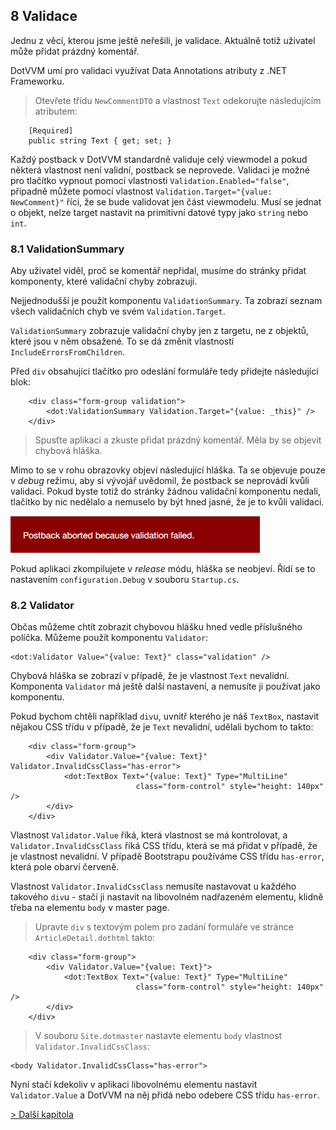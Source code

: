 ## 8 Validace

Jednu z věcí, kterou jsme ještě neřešili, je validace. Aktuálně totiž uživatel může přidat prázdný komentář.

DotVVM umí pro validaci využívat Data Annotations atributy z .NET Frameworku.

> Otevřete třídu `NewCommentDTO` a vlastnost `Text` odekorujte následujícím atributem:

```
    [Required]
    public string Text { get; set; }
```

Každý postback v DotVVM standardně validuje celý viewmodel a pokud některá vlastnost není validní, postback se neprovede.
Validaci je možné pro tlačítko vypnout pomocí vlastnosti `Validation.Enabled="false"`, případně můžete pomocí vlastnost `Validation.Target="{value: NewComment}"`
říci, že se bude validovat jen část viewmodelu. Musí se jednat o objekt, nelze target nastavit na primitivní datové typy jako `string` nebo `int`.

### 8.1 ValidationSummary

Aby uživatel viděl, proč se komentář nepřidal, musíme do stránky přidat komponenty, které validační chyby zobrazují.

Nejjednodušší je použít komponentu `ValidationSummary`. Ta zobrazí seznam všech validačních chyb ve svém `Validation.Target`. 

`ValidationSummary` zobrazuje validační chyby jen z targetu, ne z objektů, které jsou v něm obsažené. To se dá změnit vlastností `IncludeErrorsFromChildren`.

Před `div` obsahující tlačítko pro odeslání formuláře tedy přidejte následující blok:

```
    <div class="form-group validation">
        <dot:ValidationSummary Validation.Target="{value: _this}" />
    </div>
```

> Spusťte aplikaci a zkuste přidat prázdný komentář. Měla by se objevit chybová hláška.

Mimo to se v rohu obrazovky objeví následující hláška. Ta se objevuje pouze v _debug_ režimu, aby si vývojář uvědomil, že postback se neprovádí kvůli validaci. Pokud byste totiž do stránky žádnou validační komponentu nedali, tlačítko by nic nedělalo a nemuselo by být hned jasné, že je to kvůli validaci.

<img src="08-validation-debug.png" alt="Debug validační hláška" />

Pokud aplikaci zkompilujete v _release_ módu, hláška se neobjeví. Řídí se to nastavením `configuration.Debug` v souboru `Startup.cs`.

### 8.2 Validator

Občas můžeme chtít zobrazit chybovou hlášku hned vedle příslušného políčka. Můžeme použít komponentu `Validator`:

```
<dot:Validator Value="{value: Text}" class="validation" />
```

Chybová hláška se zobrazí v případě, že je vlastnost `Text` nevalidní. Komponenta `Validator` má ještě další nastavení, a nemusíte ji používat jako komponentu.

Pokud bychom chtěli například `div`u, uvnitř kterého je náš `TextBox`, nastavit nějakou CSS třídu v případě, že je `Text` nevalidní, udělali bychom to takto:

```
    <div class="form-group">
        <div Validator.Value="{value: Text}" Validator.InvalidCssClass="has-error">
            <dot:TextBox Text="{value: Text}" Type="MultiLine"
                            class="form-control" style="height: 140px" />
        </div>
    </div>
```

Vlastnost `Validator.Value` říká, která vlastnost se má kontrolovat, a `Validator.InvalidCssClass` říká CSS třídu, která se má přidat v případě, že je vlastnost nevalidní. V případě Bootstrapu používáme CSS třídu `has-error`, která pole obarví červeně.

Vlastnost `Validator.InvalidCssClass` nemusíte nastavovat u každého takového `div`u - stačí ji nastavit na libovolném nadřazeném elementu, klidně třeba na elementu `body` v master page.

> Upravte `div` s textovým polem pro zadání formuláře ve stránce `ArticleDetail.dothtml` takto:

```
    <div class="form-group">
        <div Validator.Value="{value: Text}">
            <dot:TextBox Text="{value: Text}" Type="MultiLine"
                            class="form-control" style="height: 140px" />
        </div>
    </div>
```

> V souboru `Site.dotmaster` nastavte elementu `body` vlastnost `Validator.InvalidCssClass`:

```
<body Validator.InvalidCssClass="has-error">
```

Nyní stačí kdekoliv v aplikaci libovolnému elementu nastavit `Validator.Value` a DotVVM na něj přidá nebo odebere CSS třídu `has-error`. 

[> Další kapitola](09.md)